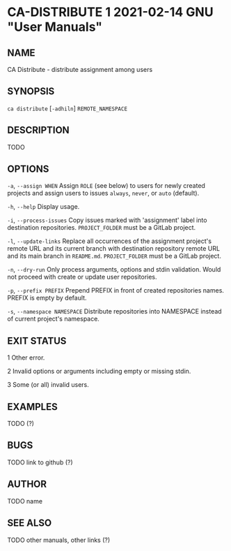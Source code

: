 # CA-DISTRIBUTE 1 2021-02-14 GNU "User Manuals"

## NAME

CA Distribute - distribute assignment among users

## SYNOPSIS

`ca distribute` [`-adhiln`] `REMOTE_NAMESPACE`

## DESCRIPTION

TODO

## OPTIONS

`-a`, `--assign WHEN`
       Assign `ROLE` (see below) to users for newly created projects and assign users to issues `always`, `never`, or `auto` (default).

`-h`, `--help`
       Display usage.

`-i`, `--process-issues`
       Copy issues marked with 'assignment' label into destination repositories. `PROJECT_FOLDER` must be a GitLab project.

`-l`, `--update-links`
       Replace all occurrences of the assignment project's remote URL and its current branch with destination repository remote URL and its main branch in `README.md`. `PROJECT_FOLDER` must be a GitLab project.

`-n`, `--dry-run`
       Only process arguments, options and stdin validation. Would not proceed with create or update user repositories.

`-p`, `--prefix PREFIX`
       Prepend PREFIX in front of created repositories names. PREFIX is empty by default.

`-s`, `--namespace NAMESPACE`
       Distribute repositories into NAMESPACE instead of current project's namespace.

## EXIT STATUS

1      Other error.

2      Invalid options or arguments including empty or missing stdin.

3      Some (or all) invalid users.

## EXAMPLES

TODO (?)

## BUGS

TODO link to github (?)

## AUTHOR

TODO name <email>

## SEE ALSO

TODO other manuals, other links (?)

